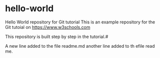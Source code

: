 # hello-world
Hello World repository for Git tutorial
This is an example repository for the Git tutoial on https://www.w3schools.com

This repository is built step by step in the tutorial.#

A new line added to the file readme.md
another line added to th efile read me.
